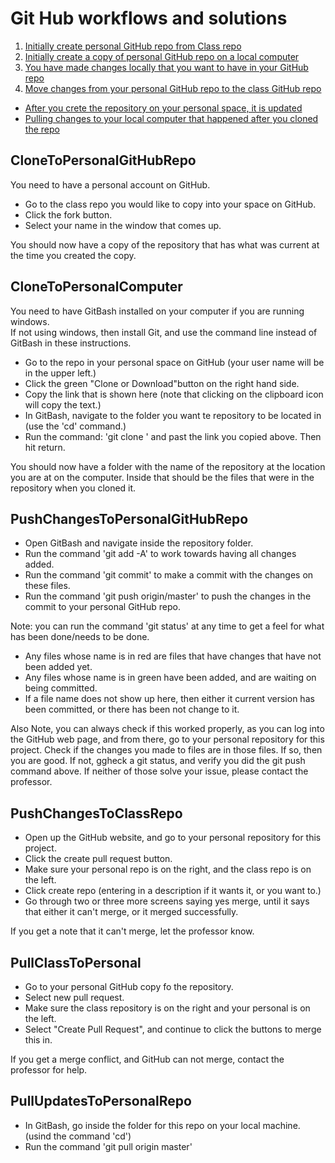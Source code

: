 # Git Hub workflows and solutions

1. [Initially create personal GitHub repo from Class repo](#CloneToPersonalGitHubRepo)
1. [Initially create a copy of personal GitHub repo on a local computer](#CloneToPersonalComputer)
1. [You have made changes locally that you want to have in your GitHub repo](#PushChangesToPersonalGitHubRepo)
1. [Move changes from your personal GitHub repo to the class GitHub repo](#PushChangesToClassRepo)
* [After you crete the repository on your personal space, it is updated](#PullClassToPersonal)
* [Pulling changes to your local computer that happened after you cloned the repo](#PullUpdatesToPersonalRepo)



## CloneToPersonalGitHubRepo

You need to have a personal account on GitHub.

* Go to the class repo you would like to copy into your space on GitHub.
* Click the fork button.
* Select your name in the window that comes up.

You should now have a copy of the repository that has what was current at the time you created the copy.


## CloneToPersonalComputer

You need to have GitBash installed on your computer if you are running windows.  
If not using windows, then install Git, and use the command line instead of GitBash in these instructions.

* Go to the repo in your personal space on GitHub (your user name will be in the upper left.)
* Click the green "Clone or Download"button on the right hand side.
* Copy the link that is shown here (note that clicking on the clipboard icon will copy the text.)
* In GitBash, navigate to the folder you want te repository to be located in (use the 'cd' command.)
* Run the command: 'git clone ' and past the link you copied above.  Then hit return.

You should now have a folder with the name of the repository at the location you are at on the computer.
Inside that should be the files that were in the repository when you cloned it.


## PushChangesToPersonalGitHubRepo

* Open GitBash and navigate inside the repository folder.
* Run the command 'git add -A' to work towards having all changes added.
* Run the command 'git commit' to make a commit with the changes on these files.
* Run the command 'git push origin/master' to push the changes in the commit to your personal GitHub repo.

Note: you can run the command 'git status' at any time to get a feel for what has been done/needs to be done.
* Any files whose name is in red are files that have changes that have not been added yet.
* Any files whose name is in green have been added, and are waiting on being committed.
* If a file name does not show up here, then either it current version has been committed, or there has been not change to it.

Also Note, you can always check if this worked properly, as you can log into the GitHub web page, and from there, go to your personal repository for this project.  Check if the changes you made to files are in those files.  If so, then you are good.  If not, ggheck a git status, and verify you did the git push command above.  If neither of those solve your issue, please contact the professor.


## PushChangesToClassRepo

* Open up the GitHub website, and go to your personal repository for this project.
* Click the create pull request button.
* Make sure your personal repo is on the right, and the class repo is on the left.
* Click create repo (entering in a description if it wants it, or you want to.)
* Go through two or three more screens saying yes merge, until it says that either it can't merge, or it merged successfully.

If you get a note that it can't merge, let the professor know.  


## PullClassToPersonal

* Go to your personal GitHub copy fo the repository.
* Select new pull request.
* Make sure the class repository is on the right and your personal is on the left.
* Select "Create Pull Request", and continue to click the buttons to merge this in.

If you get a merge conflict, and GitHub can not merge, contact the professor for help.


## PullUpdatesToPersonalRepo

* In GitBash, go inside the folder for this repo on your local machine.  (usind the command 'cd')
* Run the command 'git pull origin master'

